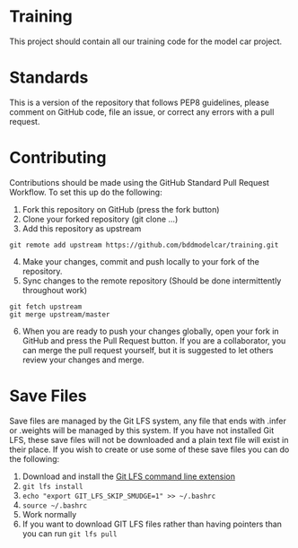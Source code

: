 # Training
This project should contain all our training code for the model car project.
# Standards
This is a version of the repository that follows PEP8 guidelines, please comment on GitHub code, file an issue, or correct any errors with a pull request.
# Contributing
Contributions should be made using the GitHub Standard Pull Request Workflow. To set this up do the following:
1. Fork this repository on GitHub (press the fork button)
2. Clone your forked repository (git clone ...)
3. Add this repository as upstream
```
git remote add upstream https://github.com/bddmodelcar/training.git
```
4. Make your changes, commit and push locally to your fork of the repository.
5. Sync changes to the remote repository (Should be done intermittently throughout work)
```
git fetch upstream
git merge upstream/master
```
6. When you are ready to push your changes globally, open your fork in GitHub and press the Pull Request button. If you are a collaborator, you can merge the pull request yourself, but it is suggested to let others review your changes and merge.
# Save Files
Save files are managed by the Git LFS system, any file that ends with .infer or .weights will be managed by this system. If you have not installed Git LFS, these save files will not be downloaded and a plain text file will exist in their place. If you wish to create or use some of these save files you can do the following:

1. Download and install the [Git LFS command line extension](https://github.com/git-lfs/git-lfs/releases/download/v2.2.1/git-lfs-linux-amd64-2.2.1.tar.gz)
2. `git lfs install`
3. `echo "export GIT_LFS_SKIP_SMUDGE=1" >> ~/.bashrc`
4. `source ~/.bashrc`
5. Work normally
6. If you want to download GIT LFS files rather than having pointers than you can run `git lfs pull`
